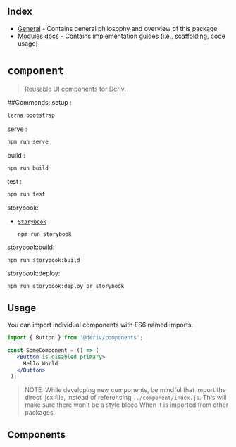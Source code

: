 ## Index

- [General](docs/README.md) - Contains general philosophy and overview of this package
- [Modules docs](docs/Modules/README.md) - Contains implementation guides (i.e., scaffolding, code usage)

# `component`
> Reusable UI components for Deriv.

##Commands:
setup :
  ```sh 
  lerna bootstrap
  ```
serve : 
  ```sh 
  npm run serve
  ```
build : 
  ```sh 
  npm run build
  ```
test  :
  ```sh 
  npm run test
  ```

storybook:

- [`Storybook`](https://github.com/binary-com/deriv-app/blob/master/storybook/README.md)

  ```shell script
  npm run storybook
  ```
storybook:build:
  ```
  npm run storybook:build
  ```
storybook:deploy:
  ```
  npm run storybook:deploy br_storybook
  ```
## Usage
You can import individual components with ES6 named imports.
 ```jsx
import { Button } from '@deriv/components';

const SomeComponent = () => (
    <Button is_disabled primary>
      Hello World
    </Button>
  );
```

> NOTE: While developing new components, be mindful that import the direct .jsx file, instead of referencing `../component/index.js`. This will make sure there won't be a style bleed
>When it is imported from other packages. 
## Components
